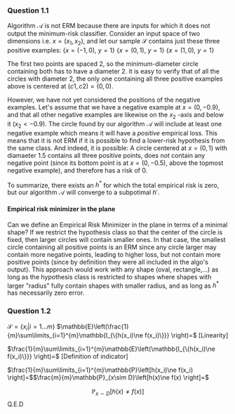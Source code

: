 ### Question 1.1
Algorithm $\mathcal{A}$ is not ERM because there are inputs for which it does not output the minimum-risk classifier. Consider an input space of two dimensions i.e. $x=(x_1,x_2)$, and let our sample $\mathcal{S}$ contains just these three positive examples:
$\{x=(-1,0),\ y=1\}$ 
$\{x=(0,1),\ y=1\}$ 
$\{x=(1,0),\ y=1\}$ 

The first two points are spaced 2, so the minimum-diameter circle containing both has to have a diameter 2. it is easy to verify that of all the circles with diameter 2, the only one containing all three positive examples above is centered at $(c1,c2)=(0,0)$.

However, we have not yet considered the positions of the negative examples. Let's assume that we have a negative example at $x=(0,-0.9)$, and that all other negative examples are likewise on the $x_2$ -axis and below it ($x_2 \lt -0.9$). The circle found by our algorithm $\mathcal{A}$ will include at least one negative example which means it will have a _positive_ empirical loss. This means that it is not ERM if it is possible to find a lower-risk hypothesis from the same class. And indeed, it is possible: A circle centered at $x=(0,1)$ with diamaeter 1.5 contains all three positive points, does not contain any negative point (since its bottom point is at $x=(0,-0.5)$, above the topmost negative example), and therefore has a risk of 0.

To summarize, there exists an $h^*$ for which the total empirical risk is zero, but our algorithm  $\mathcal{A}$ will converge to a subpotimal $h'$.

#### Empirical risk minimizer in the plane
Can we define an Empirical Risk Minimizer in the plane in terms of a minimal shape? If we restrict the hypothesis class so that the center of the circle is fixed, then larger circles will contain smaller ones. In that case, the smallest circle containing all positive points is an ERM since any circle larger may contain more negative points, leading to higher loss, but not contain more positive points (since by definition they were all included in the algo's output). This approach would work with any shape (oval, rectangle,...) as long as the hypothesis class is restricted to shapes where shapes with larger "radius" fully contain shapes with smaller radius, and as long as $h^*$ has necessarily zero error.

### Question 1.2
$\mathcal{S} = \{x_i | i=1 \ldots m\}$
$\mathbb{E}\left(\frac{1}{m}\sum\limits_{i=1}^{m}\mathbb{I_{\{h(x_i)\ne f(x_i)\}}} \right)=$ [Linearity]

$\frac{1}{m}\sum\limits_{i=1}^{m}\mathbb{E}\left(\mathbb{I_{\{h(x_i)\ne f(x_i)\}}} \right)=$ [Definition of indicator]

$\frac{1}{m}\sum\limits_{i=1}^{m}\mathbb{P}\left[h(x_i)\ne f(x_i) \right]=$$\frac{m}{m}\mathbb{P}_{x\sim D}\left[h(x)\ne f(x) \right]=$

$$\mathbb{P}_{x\sim D}\left[h(x)\ne f(x) \right]$$ Q.E.D

